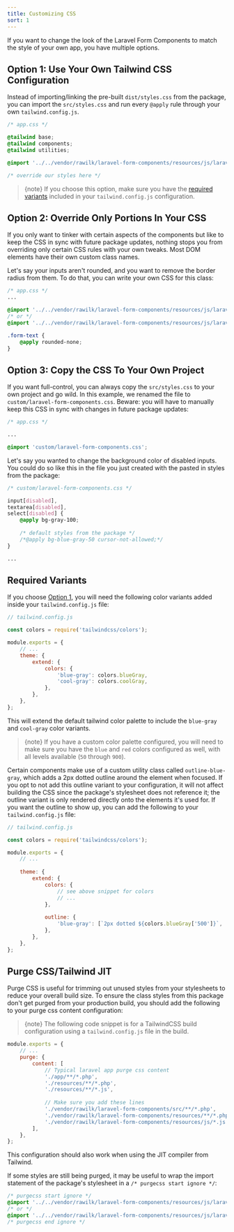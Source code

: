```yaml
---
title: Customizing CSS
sort: 1
---
```


If you want to change the look of the Laravel Form Components to match the style of your own app, you have multiple options.

## Option 1: Use Your Own Tailwind CSS Configuration
Instead of importing/linking the pre-built `dist/styles.css` from the package, you can import the `src/styles.css` and run every `@apply` rule through your own `tailwind.config.js`.

```css
/* app.css */

@tailwind base;
@tailwind components;
@tailwind utilities;

@import '../../vendor/rawilk/laravel-form-components/resources/js/laravel-form-components-styles/src/styles.css';

/* override our styles here */
```

> {note} If you choose this option, make sure you have the [required variants](#required-variants) included in your `tailwind.config.js` configuration.

## Option 2: Override Only Portions In Your CSS
If you only want to tinker with certain aspects of the components but like to keep the CSS in sync with future package updates, nothing stops you from overriding only certain CSS rules with your own tweaks. Most DOM elements have their own custom class names.

Let's say your inputs aren't rounded, and you want to remove the border radius from them. To do that, you can write your own CSS for this class:

```css
/* app.css */
...

@import '../../vendor/rawilk/laravel-form-components/resources/js/laravel-form-components-styles/dist/styles.css';
/* or */
@import '../../vendor/rawilk/laravel-form-components/resources/js/laravel-form-components-styles/dist/styles.min.css';

.form-text {
    @apply rounded-none;
}
```

## Option 3: Copy the CSS To Your Own Project
If you want full-control, you can always copy the `src/styles.css` to your own project and go wild. In this example, we renamed the file to `custom/laravel-form-components.css`.
Beware: you will have to manually keep this CSS in sync with changes in future package updates:

```css
/* app.css */

...

@import 'custom/laravel-form-components.css';
```

Let's say you wanted to change the background color of disabled inputs. You could do so like this in the file you just created with the pasted in styles from the package:

```css
/* custom/laravel-form-components.css */

input[disabled],
textarea[disabled],
select[disabled] {
    @apply bg-gray-100;
    
    /* default styles from the package */
    /*@apply bg-blue-gray-50 cursor-not-allowed;*/
}

...
```

## Required Variants
If you choose [Option 1](#option-1-use-your-own-tailwind-css-configuration), you will need the following color variants added inside your `tailwind.config.js` file:

```js
// tailwind.config.js

const colors = require('tailwindcss/colors');

module.exports = {
    // ...
    theme: {
        extend: {
            colors: {
                'blue-gray': colors.blueGray,
                'cool-gray': colors.coolGray,
            },
        },
    },
};
```

This will extend the default tailwind color palette to include the `blue-gray` and `cool-gray` color variants.

> {note} If you have a custom color palette configured, you will need to make sure you have the `blue` and `red` colors configured as well, with all
> levels available (`50` through `900`).

Certain components make use of a custom utility class called `outline-blue-gray`, which adds a 2px dotted outline around the element when focused. If you opt to not add this outline variant to your configuration, it will not affect building the CSS since the package's stylesheet does not reference it; the outline variant is only rendered directly onto the elements it's used for. If you want the outline to show up, you can add the following to your `tailwind.config.js` file:

```js
// tailwind.config.js

const colors = require('tailwindcss/colors');

module.exports = {
    // ...
    
    theme: {
        extend: {
            colors: {
                // see above snippet for colors
                // ...
            },
            
            outline: {
                'blue-gray': [`2px dotted ${colors.blueGray['500']}`, '2px'],
            },
        },
    },
};
```

## Purge CSS/Tailwind JIT

Purge CSS is useful for trimming out unused styles from your stylesheets to reduce your overall build size. To ensure
the class styles from this package don't get purged from your production build, you should add the following to your
purge css content configuration:

> {note} The following code snippet is for a TailwindCSS build configuration using a `tailwind.config.js` file in the build.

```js
module.exports = {
    // ...
    purge: {
        content: [
            // Typical laravel app purge css content
            './app/**/*.php',
            './resources/**/*.php',
            './resources/**/*.js',
            
            // Make sure you add these lines
            './vendor/rawilk/laravel-form-components/src/**/*.php',
            './vendor/rawilk/laravel-form-components/resources/**/*.php',
            './vendor/rawilk/laravel-form-components/resources/js/*.js',
        ],
    },
};
```

This configuration should also work when using the JIT compiler from Tailwind.

If some styles are still being purged, it may be useful to wrap the import statement of the package's stylesheet
in a `/* purgecss start ignore */`:

```css
/* purgecss start ignore */
@import '../../vendor/rawilk/laravel-form-components/resources/js/laravel-form-components-styles/dist/styles.css';
/* or */
@import '../../vendor/rawilk/laravel-form-components/resources/js/laravel-form-components-styles/dist/styles.min.css';
/* purgecss end ignore */
```
